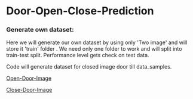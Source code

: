 # Door-Open-Close-Prediction

### Generate own dataset:
Here we will generate our own dataset by using only 'Two image' and will store it 'train' folder . We need only one folder to work and will split into train-test split. Performance level gets check on test data.

Code will generate dataset for closed image door till data_samples.

[Open-Door-Image](https://lh3.googleusercontent.com/proxy/2r5DfhV00bQGQgHEDxFja1rzR_bCB8YTKwC0QwalMnJxIWBaxzqL_77cV-KuFgpppIaNPbRKbmgq7DLKEfcLYUao)

[Close-Door-Image](https://encrypted-tbn0.gstatic.com/images?q=tbn%3AANd9GcTu02CHXa9xdKBY3-9Y6cD5ofxOon1LGTxO3A&usqp=CAU)
